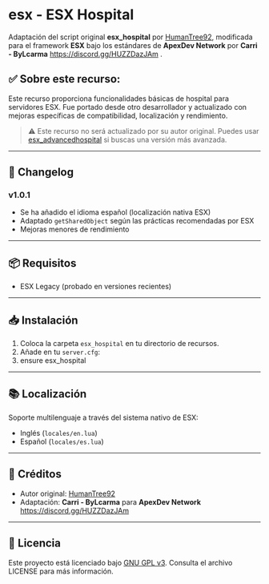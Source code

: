 # esx - ESX Hospital

Adaptación del script original **esx_hospital** por [HumanTree92](https://github.com/HumanTree92), modificada para el framework **ESX** bajo los estándares de **ApexDev Network** por **Carri - ByLcarma**  https://discord.gg/HUZZDazJAm .

## ✅ Sobre este recurso:

Este recurso proporciona funcionalidades básicas de hospital para servidores ESX. Fue portado desde otro desarrollador y actualizado con mejoras específicas de compatibilidad, localización y rendimiento.

> ⚠️ Este recurso no será actualizado por su autor original. Puedes usar [esx_advancedhospital](https://github.com/HumanTree92/esx_advancedhospital) si buscas una versión más avanzada.

---

## 🧾 Changelog

### v1.0.1
- Se ha añadido el idioma español (localización nativa ESX)
- Adaptado `getSharedObject` según las prácticas recomendadas por ESX
- Mejoras menores de rendimiento
---
## 📦 Requisitos

- ESX Legacy (probado en versiones recientes)
---
## 📥 Instalación

1. Coloca la carpeta `esx_hospital` en tu directorio de recursos.
2. Añade en tu `server.cfg`:
3. ensure esx_hospital
---
## 📚 Localización

Soporte multilenguaje a través del sistema nativo de ESX:

- Inglés (`locales/en.lua`)
- Español (`locales/es.lua`)

---

## 👥 Créditos

- Autor original: [HumanTree92](https://github.com/HumanTree92/esx_hospital)
- Adaptación: **Carri - ByLcarma** para **ApexDev Network**  https://discord.gg/HUZZDazJAm

---

## 📜 Licencia

Este proyecto está licenciado bajo [GNU GPL v3](http://www.gnu.org/licenses/). Consulta el archivo LICENSE para más información.
